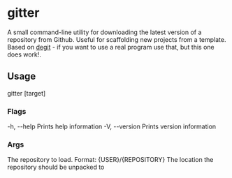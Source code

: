 # gitter

A small command-line utility for downloading the latest version of a repository from Github. Useful for scaffolding new projects from a template.
Based on [degit](https://github.com/Rich-Harris/degit) - if you want to use a real program use that, but this one does work!.

## Usage

gitter <repo> [target]

### Flags

-h, --help Prints help information
-V, --version Prints version information

### Args

<repo> The repository to load. Format: {USER}/{REPOSITORY}
<target> The location the repository should be unpacked to
